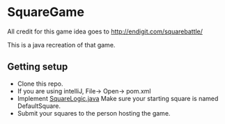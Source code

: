 # SquareGame
All credit for this game idea goes to http://endigit.com/squarebattle/ 

This is a java recreation of that game. 

## Getting setup
* Clone this repo.
* If you are using intelliJ, File-> Open-> pom.xml
* Implement [SquareLogic.java](src/squaregame/squares/SquareLogic.java) Make sure your starting square is named DefaultSquare.
* Submit your squares to the person hosting the game.
